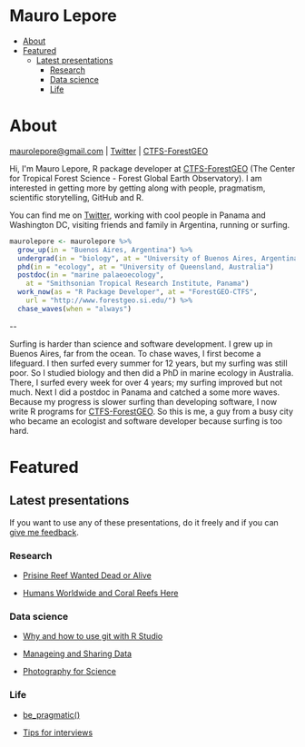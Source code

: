 Mauro Lepore
================

-   [About](#about)
-   [Featured](#featured)
    -   [Latest presentations](#latest-presentations)
        -   [Research](#research)
        -   [Data science](#data-science)
        -   [Life](#life)

About
=====

<maurolepore@gmail.com> | [Twitter](https://twitter.com/mauro_lepore) | [CTFS-ForestGEO](https://twitter.com/ForestGEO)

Hi, I'm Mauro Lepore, R package developer at [CTFS-ForestGEO](https://twitter.com/ForestGEO) (The Center for Tropical Forest Science - Forest Global Earth Observatory). I am interested in getting more by getting along with people, pragmatism, scientific storytelling, GitHub and R.

You can find me on [Twitter](https://twitter.com/mauro_lepore), working with cool people in Panama and Washington DC, visiting friends and family in Argentina, running or surfing.

``` r
maurolepore <- maurolepore %>% 
  grow_up(in = "Buenos Aires, Argentina") %>% 
  undergrad(in = "biology", at = "University of Buenos Aires, Argentina") %>% 
  phd(in = "ecology", at = "University of Queensland, Australia")
  postdoc(in = "marine palaeoecology", 
    at = "Smithsonian Tropical Research Institute, Panama")
  work_now(as = "R Package Developer", at = "ForestGEO-CTFS", 
    url = "http://www.forestgeo.si.edu/") %>% 
  chase_waves(when = "always")
```

--

Surfing is harder than science and software development. I grew up in Buenos Aires, far from the ocean. To chase waves, I first become a lifeguard. I then surfed every summer for 12 years, but my surfing was still poor. So I studied biology and then did a PhD in marine ecology in Australia. There, I surfed every week for over 4 years; my surfing improved but not much. Next I did a postdoc in Panama and catched a some more waves. Because my progress is slower surfing than developing software, I now write R programs for [CTFS-ForestGEO](http://www.forestgeo.si.edu/). So this is me, a guy from a busy city who became an ecologist and software developer because surfing is too hard.

Featured
========

Latest presentations
--------------------

If you want to use any of these presentations, do it freely and if you can [give me feedback](maurolepore@gmail.com).

### Research

-   [Prisine Reef Wanted Dead or Alive](https://www.youtube.com/watch?v=MM29AB-52HY)

-   [Humans Worldwide and Coral Reefs Here](http://rpubs.com/maurolepore/gbay)

### Data science

-   [Why and how to use git with R Studio](http://rpubs.com/maurolepore/git)

-   [Manageing and Sharing Data](http://rpubs.com/maurolepore/share)

-   [Photography for Science](http://rpubs.com/maurolepore/photo4science)

### Life

-   [be\_pragmatic()](https://bookdown.org/maurolepore/pragmatic)

-   [Tips for interviews](https://bookdown.org/maurolepore/interview)
